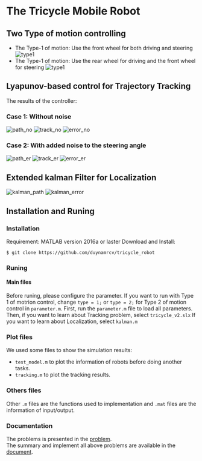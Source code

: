 # The Tricycle Mobile Robot
## Two Type of motion controlling
* The Type-1 of motion: Use the front wheel for both driving and steering 
![type1](doc/tricycle_v1.png)
* The Type-1 of motion: Use the rear wheel for driving and the front wheel for steering 
![type1](doc/tricycle_v2.png)

## Lyapunov-based control for Trajectory Tracking
The results of the controller:
### Case 1: Without noise
![path_no](results/lya_path_no.png)
![track_no](results/lya_tracked_no.png)
![error_no](results/lya_error_no.png)

### Case 2: With added noise to the steering angle
![path_er](results/lya_path.png)
![track_er](results/lya_tracked.png)
![error_er](results/lya_error.png)

## Extended kalman Filter for Localization
![kalman_path](results/kalman_path.png)
![kalman_error](results/kalman_error.png)

## Installation and Runing
### Installation
Requirement: MATLAB version 2016a or laster
Download and Install:
```
$ git clone https://github.com/duynamrcv/tricycle_robot
```
### Runing
#### Main files
Before runing, please configure the parameter. If you want to run with Type 1 of motrion control, change ```type = 1;``` or ```type = 2;``` for Type 2 of motion control in ```parameter.m```.
First, run the ```parameter.m``` file to load all parameters.
Then, if you want to learn about Tracking problem, select ```tricycle_v2.slx```
If you want to learn about Localization, select ```kalman.m```

### Plot files
We used some files to show the simulation results:
* ```test_model.m``` to plot the information of robots before doing another tasks.
* ```tracking.m```  to plot the tracking results.

### Others files
Other ```.m``` files are the functions used to implementation and ```.mat``` files are the information of input/output.
### Documentation
The problems is presented in the [problem](doc/RBB78E_1_Bai_tap_lon.pdf).<br>
The summary and implement all above problems are available in the [document](doc/rbe3047-report.pdf).
